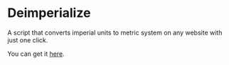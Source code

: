 # Deimperialize

A script that converts imperial units to metric system on any website with just one click.

You can get it [here](https://gronostajo.github.io/deimperialize/).
